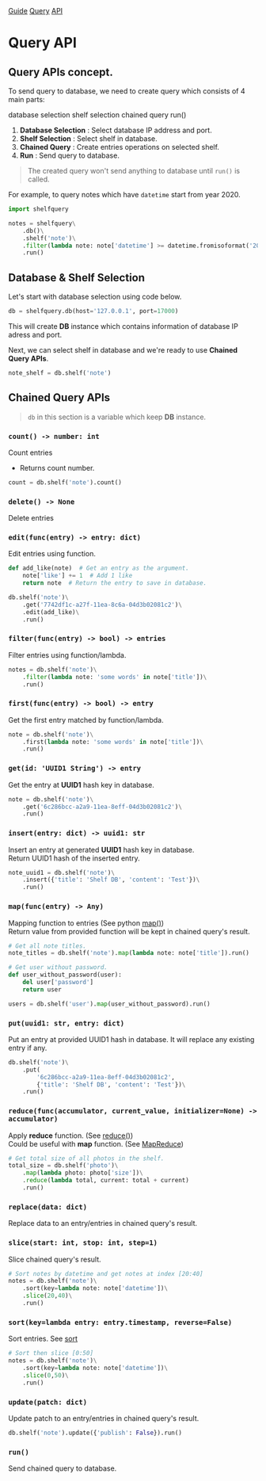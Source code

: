 <el-path>
    <a href="/shelfdb/guide/">Guide</a>
    <a href="/shelfdb/guide/query/">Query</a>
    <a href="/shelfdb/guide/query/api.html">API</a>
</el-path>

<h1 class="title">Query API</h1>

## Query APIs concept.

To send query to database, we need to create query
which consists of 4 main parts:
<p el="query-sequence">
    <bits-tag>database selection</bits-tag>
    <bits-icon theme="adwaita" name="go-next"></bits-icon>
    <bits-tag>shelf selection</bits-tag>
    <bits-icon theme="adwaita" name="go-next"></bits-icon>
    <bits-tag>chained query</bits-tag>
    <bits-icon theme="adwaita" name="go-next"></bits-icon>
    <bits-tag>run()</bits-tag>
</p>

1. **Database Selection** : Select database IP address and port.
2. **Shelf Selection** : Select shelf in database.
3. **Chained Query** : Create entries operations on selected shelf.
4. **Run** : Send query to database.

> <bits-icon class="quote-icon" theme="adwaita" name="dialog-information"></bits-icon>
> The created query won't send anything to database until `run()` is called.

For example, to query notes which have `datetime` start from year 2020.

```python
import shelfquery

notes = shelfquery\
    .db()\
    .shelf('note')\
    .filter(lambda note: note['datetime'] >= datetime.fromisoformat('2020-01-01'))\
    .run()
```

## Database & Shelf Selection

Let's start with database selection using code below.

```python
db = shelfquery.db(host='127.0.0.1', port=17000)
```

This will create **DB** instance which contains information
of database IP adress and port.

Next, we can select shelf in database and we're ready to use
**Chained Query APIs**.

```python
note_shelf = db.shelf('note')
```

## Chained Query APIs

> <bits-icon class="quote-icon" theme="adwaita" name="dialog-information"></bits-icon>
> `db` in this section is a variable which keep **DB** instance.

### `count() -> number: int`
Count entries
- Returns count number.

```python
count = db.shelf('note').count()
```

### `delete() -> None`
Delete entries

### `edit(func(entry) -> entry: dict)`
Edit entries using function.

```python
def add_like(note)  # Get an entry as the argument.
    note['like'] += 1  # Add 1 like
    return note  # Return the entry to save in database.

db.shelf('note')\
    .get('7742df1c-a27f-11ea-8c6a-04d3b02081c2')\
    .edit(add_like)\
    .run()
```

### `filter(func(entry) -> bool) -> entries`
Filter entries using function/lambda.

```python
notes = db.shelf('note')\
    .filter(lambda note: 'some words' in note['title'])\
    .run()
```

### `first(func(entry) -> bool) -> entry`
Get the first entry matched by function/lambda.

```python
note = db.shelf('note')\
    .first(lambda note: 'some words' in note['title'])\
    .run()
```

### `get(id: 'UUID1 String') -> entry`

Get the entry at **UUID1** hash key in database.

```python
note = db.shelf('note')\
    .get('6c286bcc-a2a9-11ea-8eff-04d3b02081c2')\
    .run()
```

### `insert(entry: dict) -> uuid1: str`

Insert an entry at generated **UUID1** hash key in database.  
Return UUID1 hash of the inserted entry.

```python
note_uuid1 = db.shelf('note')\
    .insert({'title': 'Shelf DB', 'content': 'Test'})\
    .run()
```

### `map(func(entry) -> Any)`

Mapping function to entries (See python
[<bits-tag>map()</bits-tag>](https://docs.python.org/3/library/functions.html#map))  
Return value from provided function will be kept in chained query's result.

```python
# Get all note titles.
note_titles = db.shelf('note').map(lambda note: note['title']).run()
```
```python
# Get user without password.
def user_without_password(user):
    del user['password']
    return user

users = db.shelf('user').map(user_without_password).run()
```

### `put(uuid1: str, entry: dict)`

Put an entry at provided UUID1 hash in database. It will replace any existing
entry if any.

```python
db.shelf('note')\
    .put(
        '6c286bcc-a2a9-11ea-8eff-04d3b02081c2',
        {'title': 'Shelf DB', 'content': 'Test'})\
    .run()
```

### `reduce(func(accumulator, current_value, initializer=None) -> accumulator)`

Apply **reduce** function. (See [<bits-tag>reduce()</bits-tag>](https://docs.python.org/3/library/functools.html#functools.reduce))  
Could be useful with **map** function. (See [<bits-tag>MapReduce</bits-tag>](https://www.google.com/search?q=map+reduce))

```python
# Get total size of all photos in the shelf.
total_size = db.shelf('photo')\
    .map(lambda photo: photo['size'])\
    .reduce(lambda total, current: total + current)
    .run()
```

### `replace(data: dict)`

Replace data to an entry/entries in chained query's result.

### `slice(start: int, stop: int, step=1)`

Slice chained query's result.

```python
# Sort notes by datetime and get notes at index [20:40]
notes = db.shelf('note')\
    .sort(key=lambda note: note['datetime'])\
    .slice(20,40)\
    .run()
```

### `sort(key=lambda entry: entry.timestamp, reverse=False)`

Sort entries. See [<bits-tag>sort</bits-tag>](https://docs.python.org/3/howto/sorting.html#sortinghowto)

```python
# Sort then slice [0:50]
notes = db.shelf('note')\
    .sort(key=lambda note: note['datetime'])\
    .slice(0,50)\
    .run()
```

### `update(patch: dict)`

Update patch to an entry/entries in chained query's result.

```python
db.shelf('note').update({'publish': False}).run()
```

### `run()`

Send chained query to database.